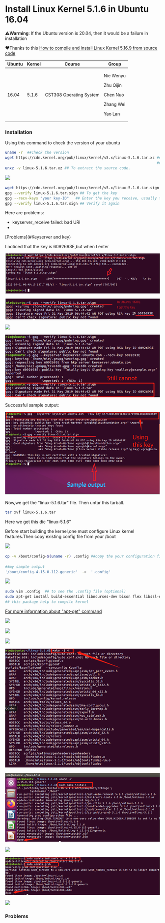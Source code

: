 # Install Linux Kernel 5.1.6 in Ubuntu 16.04
<p><b>⚠️Warming</b>: If the Ubuntu version is 20.04, then it would be a failure in installation</p>
<p>❤Thanks to this <a href="https://www.cyberciti.biz/tips/compiling-linux-kernel-26.html">How to compile and install Linux Kernel 5.16.9 from source code</a> </p>


|Ubuntu|Kernel|Course|Group|
|-------|-----|-----|-----|
|16.04|5.1.6|CST308 Operating System|<p>Nie Wenyu</p><p>Zhu Qijin</p><p>Chen Nuo</p><p>Zhang Wei</p><p>Yao Lan</p>|

### Installation
<p>Using this command to check the version of your ubuntu</p>

```bash
uname -r  ##check the version
wget https://cdn.kernel.org/pub/linux/kernel/v5.x/linux-5.1.6.tar.xz ## Get the tar.xz file,my version is 5.1.64
																	 ## Or you can download this file in the website,I put it in my /home.
unxz -v linux-5.1.6.tar.xz ## To extract the source code.
```
<p> <img src="https://github.com/niehmanyo/linux/blob/main/3.Ubuntu16.04_install_kernel_5.1.6/1.png"> </p>


```bash 
wget https://cdn.kernel.org/pub/linux/kernel/v5.x/linux-5.1.6.tar.sign ## Download this file,then get the PGP signature
gpg --verify linux-5.1.6.tar.sign ## To get the key
gpg --recv-keys "your key-ID"	## Enter the key you receive, usually there is no problem
gpg --verify linux-5.1.6.tar.sign ## Verify it again							  
```

<p>Here are problems: </p>

* keyserver_receive failed: bad URI
* 

[Problems](#Keyserver and key)


<p>I noticed that the key is 6092693E,but when I enter</p>
<p> <img src="https://github.com/niehmanyo/linux/blob/main/3.Ubuntu16.04_install_kernel_5.1.6/2.png"> </p>
<p> <img src="https://github.com/niehmanyo/linux/blob/main/3.Ubuntu16.04_install_kernel_5.1.6/3.png"> </p>
<p> <img src="https://github.com/niehmanyo/linux/blob/main/3.Ubuntu16.04_install_kernel_5.1.6/4.png"> </p>
<p> <img src="https://github.com/niehmanyo/linux/blob/main/3.Ubuntu16.04_install_kernel_5.1.6/5.png"> </p>

<p>Successful sample output:</p>
<p> <img src="https://github.com/niehmanyo/linux/blob/main/3.Ubuntu16.04_install_kernel_5.1.6/6.png"> </p>

<p>Now,we get the "linux-5.1.6.tar" file. Then untar this tarball.</p>

```bash
tar xvf linux-5.1.6.tar

```
<p>Here we get this dic "linux-5.1.6"</p>
<p>Before start building the kernel,one must configure Linux kernel features.Then copy existing config file from your /boot</p>

<p> <img src="https://github.com/niehmanyo/linux/blob/main/3.Ubuntu16.04_install_kernel_5.1.6/7.png"> </p>

```bash
cp -v /boot/config-$(uname -r) .config ##copy the your configuration file to this linux dic

##my sample output
'/boot/config-4.15.0-112-generic'  ->  '.config'

```

<p> <img src="https://github.com/niehmanyo/linux/blob/main/3.Ubuntu16.04_install_kernel_5.1.6/8.png"> </p>


```bash
sudo vim .config  ## to see the .config file (optional)
sudo apt-get install build-essential libncurses-dev bison flex libssl-dev libelf-dev
## this package help to compile kernel
```
<p><a href="https://www.cyberciti.biz/tips/linux-debian-package-management-cheat-sheet.html?utm_source=Linux_Unix_Command&utm_medium=tips&utm_campaign=nixcmd">For more information about "apt-get" command </a></p>


<p> <img src="https://github.com/niehmanyo/linux/blob/main/3.Ubuntu16.04_install_kernel_5.1.6/9.png"></p>
<p> <img src="https://github.com/niehmanyo/linux/blob/main/3.Ubuntu16.04_install_kernel_5.1.6/10.png"> </p>
<p> <img src="https://github.com/niehmanyo/linux/blob/main/3.Ubuntu16.04_install_kernel_5.1.6/11.png"> </p>
<p> <img src="https://github.com/niehmanyo/linux/blob/main/3.Ubuntu16.04_install_kernel_5.1.6/12.png"> </p>
<p> <img src="https://github.com/niehmanyo/linux/blob/main/3.Ubuntu16.04_install_kernel_5.1.6/13.png"> </p>
<p> <img src="https://github.com/niehmanyo/linux/blob/main/3.Ubuntu16.04_install_kernel_5.1.6/14.png"> </p>
<p> <img src="https://github.com/niehmanyo/linux/blob/main/3.Ubuntu16.04_install_kernel_5.1.6/15.png"> </p>
<p> <img src="https://github.com/niehmanyo/linux/blob/main/3.Ubuntu16.04_install_kernel_5.1.6/16.png"> </p>


### Problems 